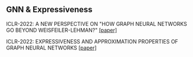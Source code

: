 ## GNN & Expressiveness

ICLR-2022: A NEW PERSPECTIVE ON "HOW GRAPH NEURAL NETWORKS GO BEYOND WEISFEILER-LEHMAN?" [[paper]](https://github.com/RRRussell/Graph-Neural-Networks/blob/main/Expressiveness/papers/4320_a_new_perspective_on_how_graph.pdf)

ICLR-2022: EXPRESSIVENESS AND APPROXIMATION PROPERTIES OF GRAPH NEURAL NETWORKS [[paper]](https://github.com/RRRussell/Graph-Neural-Networks/blob/main/Expressiveness/papers/2877_expressiveness_and_approximati.pdf)
